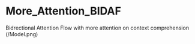 # More_Attention_BIDAF
Bidrectional Attention Flow with more attention on context comprehension
(/Model.png)

